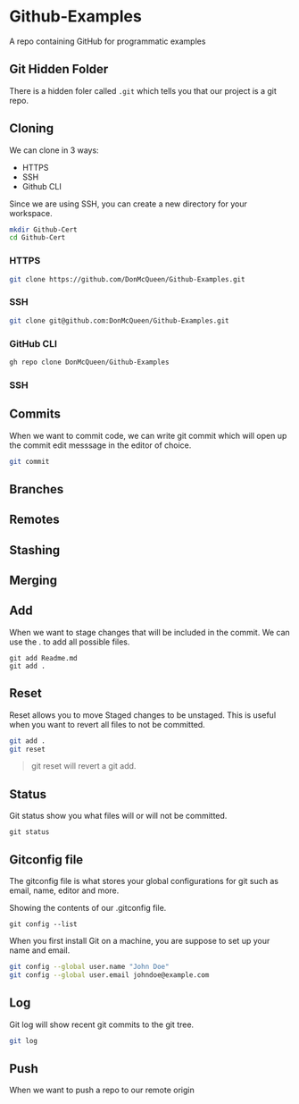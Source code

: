 # Github-Examples
A repo containing GitHub for programmatic examples

## Git Hidden Folder

There is a hidden foler called `.git` which tells you that our project is a git repo.

## Cloning

We can clone in 3 ways:
- HTTPS
- SSH
- Github CLI

Since we are using SSH, you can create a new directory for your workspace.

```sh
mkdir Github-Cert
cd Github-Cert
```

### HTTPS

```sh
git clone https://github.com/DonMcQueen/Github-Examples.git
```

### SSH

```sh
git clone git@github.com:DonMcQueen/Github-Examples.git
```

### GitHub CLI

```sh
gh repo clone DonMcQueen/Github-Examples
```

### SSH

## Commits

When we want to commit code, we can write git commit which will open up the commit edit messsage in the editor of choice.

```sh
git commit
```

## Branches

## Remotes

## Stashing

## Merging

## Add

When we want to stage changes that will be included in the commit.
We can use the . to add all possible files.
```
git add Readme.md
git add .
```

## Reset

Reset allows you to move Staged changes to be unstaged.
This is useful when you want to revert all files to not be committed.
```sh
git add .
git reset
```

> git reset will revert a git add.

## Status

Git status show you what files will or will not be committed.
```
git status
```

## Gitconfig file

The gitconfig file is what stores your global configurations for git such as email, name, editor and more.

Showing the contents of our .gitconfig file.
```
git config --list
```

When you first install Git on a machine, you are suppose to set up your name and email.
```sh
git config --global user.name "John Doe"
git config --global user.email johndoe@example.com
```

## Log

Git log will show recent git commits to the git tree.

```sh
git log
```

## Push

When we want to push a repo to our remote origin